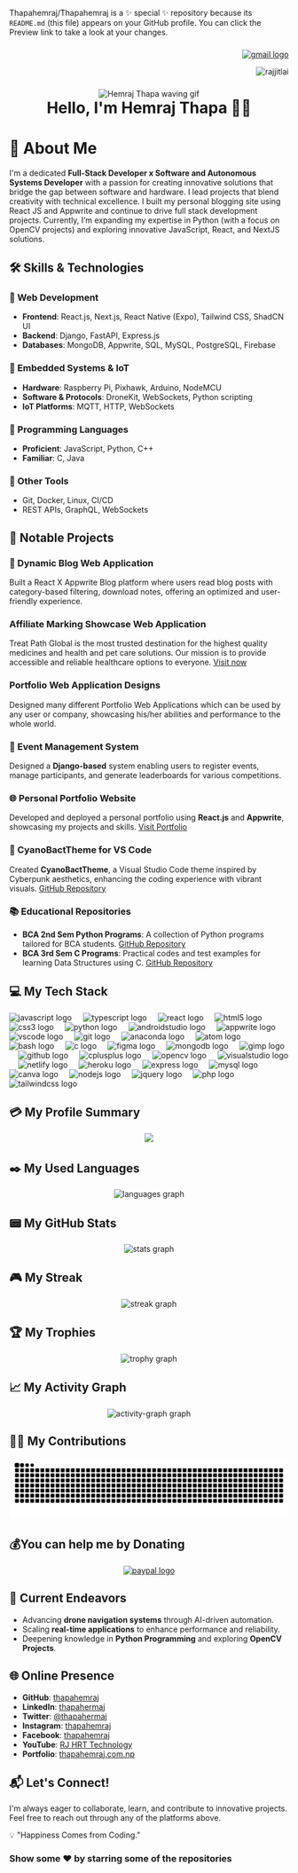 Thapahemraj/Thapahemraj is a ✨ special ✨ repository because its `README.md` (this file) appears on your GitHub profile.
You can click the Preview link to take a look at your changes.
###

<div align="right">
  <a href="mailto:rajjitlai@mail.com" target="_blank">
    <img src="https://avatars.githubusercontent.com/u/108741029?v=4&size=64" height="30" alt="gmail logo"  />
  </a>
</div>

<p align="right"> <img src="https://komarev.com/ghpvc/?username=rajjitlai&label=Views&color=blue&style=plastic&style=icon" alt="rajjitlai" /> </p>

###

<div align="center">
  <img width="180" src="https://media.tenor.com/hJIQKdiU47sAAAAM/rabbit-cute.gif" alt="Hemraj Thapa waving gif">
  <h1 style="margin: 0;">Hello, I'm Hemraj Thapa 👋🏻</h1>
</div>

# 💫 About Me

I'm a dedicated **Full-Stack Developer x Software and Autonomous Systems Developer** with a passion for creating innovative solutions that bridge the gap between software and hardware. I lead projects that blend creativity with technical excellence. I built my personal blogging site using React JS and Appwrite and continue to drive full stack development projects. Currently, I’m expanding my expertise in Python (with a focus on OpenCV projects) and exploring innovative JavaScript, React, and NextJS solutions.

## 🛠️ Skills & Technologies

### 🔹 Web Development

- **Frontend**: React.js, Next.js, React Native (Expo), Tailwind CSS, ShadCN UI
- **Backend**: Django, FastAPI, Express.js
- **Databases**: MongoDB, Appwrite, SQL, MySQL, PostgreSQL, Firebase

### 🔹 Embedded Systems & IoT

- **Hardware**: Raspberry Pi, Pixhawk, Arduino, NodeMCU
- **Software & Protocols**: DroneKit, WebSockets, Python scripting
- **IoT Platforms**: MQTT, HTTP, WebSockets

### 🔹 Programming Languages

- **Proficient**: JavaScript, Python, C++
- **Familiar**: C, Java

### 🔹 Other Tools

- Git, Docker, Linux, CI/CD
- REST APIs, GraphQL, WebSockets

## 📌 Notable Projects

### 📝 Dynamic Blog Web Application

Built a React X Appwrite Blog platform where users read blog posts with category-based filtering, download notes, offering an optimized and user-friendly experience.

### Affiliate Marking Showcase Web Application

Treat Path Global is the most trusted destination for the highest quality medicines and health and pet care solutions. Our mission is to provide accessible and reliable healthcare options to everyone. [Visit now](https://treatpathglobal.com/)

### Portfolio Web Application Designs

Designed many different Portfolio Web Applications which can be used by any user or company, showcasing his/her abilities and performance to the whole world.

### 🔧 Event Management System

Designed a **Django-based** system enabling users to register events, manage participants, and generate leaderboards for various competitions.

### 🌐 Personal Portfolio Website

Developed and deployed a personal portfolio using **React.js** and **Appwrite**, showcasing my projects and skills. [Visit Portfolio](https://rajjitlaishram.netlify.app/)

### 🎨 CyanoBactTheme for VS Code

Created **CyanoBactTheme**, a Visual Studio Code theme inspired by Cyberpunk aesthetics, enhancing the coding experience with vibrant visuals. [GitHub Repository](https://github.com/rajjitlai/CyanoBactTheme)

### 📚 Educational Repositories

- **BCA 2nd Sem Python Programs**: A collection of Python programs tailored for BCA students. [GitHub Repository](https://github.com/rajjitlai/bca-2nd-sem-Python)
- **BCA 3rd Sem C Programs**: Practical codes and test examples for learning Data Structures using C. [GitHub Repository](https://github.com/rajjitlai/BCA-3rd-SEM-C-Programs)

## 💻 My Tech Stack

<div align="left">
  <img src="https://cdn.simpleicons.org/javascript/F7DF1E" height="30" alt="javascript logo"  />
  <img width="12" />
  <img src="https://cdn.jsdelivr.net/gh/devicons/devicon/icons/typescript/typescript-original.svg" height="30" alt="typescript logo"  />
  <img width="12" />
  <img src="https://cdn.jsdelivr.net/gh/devicons/devicon/icons/react/react-original.svg" height="30" alt="react logo"  />
  <img width="12" />
  <img src="https://cdn.jsdelivr.net/gh/devicons/devicon/icons/html5/html5-original.svg" height="30" alt="html5 logo"  />
  <img width="12" />
  <img src="https://cdn.jsdelivr.net/gh/devicons/devicon/icons/css3/css3-original.svg" height="30" alt="css3 logo"  />
  <img width="12" />
  <img src="https://skillicons.dev/icons?i=py" height="30" alt="python logo"  />
  <img width="12" />
  <img src="https://cdn.jsdelivr.net/gh/devicons/devicon/icons/androidstudio/androidstudio-original.svg" height="30" alt="androidstudio logo"  />
  <img width="12" />
  <img src="https://cdn.jsdelivr.net/gh/devicons/devicon/icons/appwrite/appwrite-original.svg" height="30" alt="appwrite logo"  />
  <img width="12" />
  <img src="https://cdn.jsdelivr.net/gh/devicons/devicon/icons/vscode/vscode-original.svg" height="30" alt="vscode logo"  />
  <img width="12" />
  <img src="https://cdn.simpleicons.org/git/F05032" height="30" alt="git logo"  />
  <img width="12" />
  <img src="https://cdn.jsdelivr.net/gh/devicons/devicon/icons/anaconda/anaconda-original.svg" height="30" alt="anaconda logo"  />
  <img width="12" />
  <img src="https://skillicons.dev/icons?i=atom" height="30" alt="atom logo"  />
  <img width="12" />
  <img src="https://skillicons.dev/icons?i=bash" height="30" alt="bash logo"  />
  <img width="12" />
  <img src="https://cdn.jsdelivr.net/gh/devicons/devicon/icons/c/c-original.svg" height="30" alt="c logo"  />
  <img width="12" />
  <img src="https://cdn.jsdelivr.net/gh/devicons/devicon/icons/figma/figma-original.svg" height="30" alt="figma logo"  />
  <img width="12" />
  <img src="https://skillicons.dev/icons?i=mongodb" height="30" alt="mongodb logo"  />
  <img width="12" />
  <img src="https://cdn.jsdelivr.net/gh/devicons/devicon/icons/gimp/gimp-original.svg" height="30" alt="gimp logo"  />
  <img width="12" />
  <img src="https://skillicons.dev/icons?i=github" height="30" alt="github logo"  />
  <img width="12" />
  <img src="https://cdn.jsdelivr.net/gh/devicons/devicon/icons/cplusplus/cplusplus-original.svg" height="30" alt="cplusplus logo"  />
  <img width="12" />
  <img src="https://cdn.jsdelivr.net/gh/devicons/devicon/icons/opencv/opencv-original.svg" height="30" alt="opencv logo"  />
  <img width="12" />
  <img src="https://cdn.jsdelivr.net/gh/devicons/devicon/icons/visualstudio/visualstudio-plain.svg" height="30" alt="visualstudio logo"  />
  <img width="12" />
  <img src="https://cdn.simpleicons.org/netlify/00C7B7" height="30" alt="netlify logo"  />
  <img width="12" />
  <img src="https://cdn.simpleicons.org/heroku/430098" height="30" alt="heroku logo"  />
  <img width="12" />
  <img src="https://skillicons.dev/icons?i=express" height="30" alt="express logo"  />
  <img width="12" />
  <img src="https://cdn.jsdelivr.net/gh/devicons/devicon/icons/mysql/mysql-original.svg" height="30" alt="mysql logo"  />
  <img width="12" />
  <img src="https://cdn.jsdelivr.net/gh/devicons/devicon/icons/canva/canva-original.svg" height="30" alt="canva logo"  />
  <img width="12" />
  <img src="https://cdn.jsdelivr.net/gh/devicons/devicon/icons/nodejs/nodejs-original.svg" height="30" alt="nodejs logo"  />
  <img width="12" />
  <img src="https://cdn.simpleicons.org/jquery/0769AD" height="30" alt="jquery logo"  />
  <img width="12" />
  <img src="https://skillicons.dev/icons?i=php" height="30" alt="php logo"  />
  <img src="https://skillicons.dev/icons?i=tailwind" height="40" alt="tailwindcss logo"  />
</div>

## 💳 My Profile Summary

<div align="center">
  <img src="https://github-profile-summary-cards.vercel.app/api/cards/profile-details?username=rajjitlai&theme=algolia" />
</div>

## ✒️ My Used Languages

<div align="center">
  <img src="https://github-readme-stats.vercel.app/api/top-langs?username=rajjitlai&locale=en&hide_title=false&layout=compact&card_width=720&langs_count=30&theme=algolia&hide_border=false&order=2&custom_title=My%20Used%20Languages" alt="languages graph"  />
</div>

## 📟 My GitHub Stats

<div align="center">
  <img src="https://github-readme-stats.vercel.app/api?username=rajjitlai&hide_title=false&hide_rank=false&show_icons=true&include_all_commits=true&count_private=true&disable_animations=false&theme=algolia&locale=en&hide_border=false&order=1&custom_title=My%20Stats" alt="stats graph"  />
</div>

## 🎮 My Streak

<div align="center">
  <img src="https://streak-stats.demolab.com?user=rajjitlai&locale=en&mode=daily&theme=algolia&hide_border=false&border_radius=5&order=3" alt="streak graph"  />
</div>

## 🏆 My Trophies

<div align="center">
  <img src="https://github-profile-trophy.vercel.app?username=rajjitlai&theme=algolia&column=-1&row=1&margin-w=8&margin-h=8&no-bg=true&no-frame=false&order=4" alt="trophy graph"  />
</div>

## 📈 My Activity Graph

<div align="center">
  <img src="https://github-readme-activity-graph.vercel.app/graph?username=rajjitlai&radius=16&theme=arctic&area=true&order=5&custom_title=My%20Activity%20Graph" alt="activity-graph graph"  />
</div>

## 🙌🏻 My Contributions

<div align="center">
  <img src="https://raw.githubusercontent.com/rajjitlai/rajjitlai/output/snake.svg" alt="Snake animation" />
</div>

## 💰You can help me by Donating

<div align="center">
  <a href="https://www.paypal.com/paypalme/rajjitlaishram" target="_blank">
    <img src="https://img.shields.io/static/v1?message=PayPal&logo=paypal&label=&color=00457C&logoColor=white&labelColor=&style=for-the-badge" height="25" alt="paypal logo"  />
  </a>
</div>

## 🎯 Current Endeavors

- Advancing **drone navigation systems** through AI-driven automation.
- Scaling **real-time applications** to enhance performance and reliability.
- Deepening knowledge in **Python Programming** and exploring **OpenCV Projects**.

## 🌐 Online Presence

- **GitHub**: [thapahemraj](https://github.com/thapahemraj)
- **LinkedIn**: [thapahermaj](https://linkedin.com/in/thapahemraj)
- **Twitter**: [@thapahermaj](https://twitter.com/thapahemraj)
- **Instagram**: [thapahemraj](https://www.instagram.com/thapahemraj/)
- **Facebook**: [thapahemraj](https://www.facebook.com/thapahemraj/)
- **YouTube**: [RJ HRT Technology](https://www.youtube.com/@hrttechnology)
- **Portfolio**: [thapahemraj.com.np](https://thapahemraj.com.np/)

## 📬 Let's Connect!

I'm always eager to collaborate, learn, and contribute to innovative projects. Feel free to reach out through any of the platforms above.

💡 "Happiness Comes from Coding."

### Show some ❤️ by starring some of the repositories
